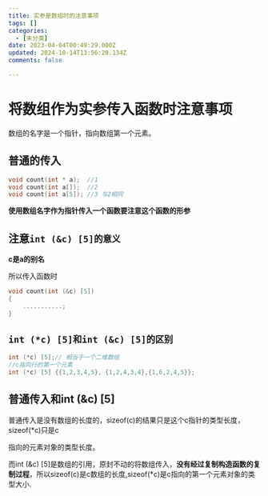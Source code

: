 ```yaml
---
title: 实参是数组时的注意事项
tags: []
categories:
  - [未分类]
date: 2023-04-04T00:49:29.000Z
updated: 2024-10-14T13:56:20.134Z
comments: false

---
```


<!--more-->
# 将数组作为实参传入函数时注意事项

数组的名字是一个指针，指向数组第一个元素。

## 普通的传入

```c++
void count(int * a);  //1
void count(int a[]);  //2
void count(int a[5]); //3 与2相同
```

 **使用数组名字作为指针传入一个函数要注意这个函数的形参**

## **注意`int (&c) [5]的意义`**

**c是a的别名**

所以传入函数时

```c++
void count(int (&c) [5])
{
    ...........;
}
```

## `int (*c) [5]和int (&c) [5]的区别`

```c++
int (*c) [5];// 相当于一个二维数组
//c指向行的第一个元素
int (*c) [5] {{1,2,3,4,5}, {1,2,4,3,4},{1,6,2,4,5}};
```

## 普通传入和int (&c) [5]

普通传入是没有数组的长度的，sizeof(c)的结果只是这个c指针的类型长度，sizeof(*c)只是c

指向的元素对象的类型长度。

而int (&c) [5]是数组的引用，原封不动的将数组传入，**没有经过复制构造函数的复制过程**，所以sizeof(c)是c数组的长度,sizeof(*c)是c指向的第一个元素对象的类型大小.